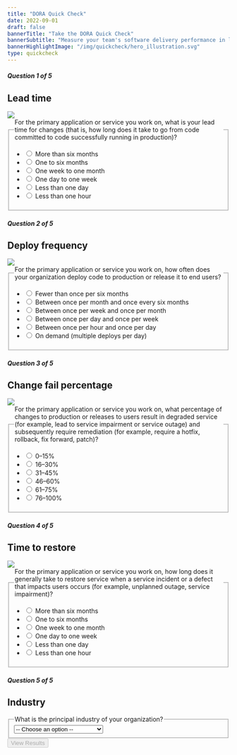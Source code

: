 ```yaml
---
title: "DORA Quick Check"
date: 2022-09-01
draft: false
bannerTitle: "Take the DORA Quick Check"
bannerSubtitle: "Measure your team's software delivery performance in less than a minute! Compare it to the rest of the industry by responding to **five multiple-choice questions**. Compare your team's performance to others, and discover which capabilities you should focus on improving. We don't store your answers or personal information."
bannerHighlightImage: "/img/quickcheck/hero_illustration.svg"
type: quickcheck
---
```


<script>
    window.addEventListener('DOMContentLoaded', () => {
        const queryParams = new URLSearchParams(window.location.search);
        if (queryParams.has('year')) {
            document.querySelector('#quickcheck_form').action = document.querySelector('#quickcheck_form').action.replace('2022',queryParams.get('year'));
        }
    });
</script>

<form action={{% relref "/quickcheck/2022/results.html" %}} method="get" id="quickcheck_form">

<h5>Question 1 of 5</h5>
<section class="question">
<aside>
    <h2>Lead time</h2>
    <img src="/img/quickcheck/lead_time.svg" class="spot">
</aside>
<fieldset class="paragraph">
    <legend>For the primary application or service you work on, what is your lead time for changes (that is, how long does it take to go from code committed to code successfully running in production)?
    </legend>
    <ul>
        <li><label for="leadtime1"><input type="radio" name="leadtime" id="leadtime1" value="1"> More than six months</label></li>
        <li><label for="leadtime2"><input type="radio" name="leadtime" id="leadtime2" value="2"> One to six months</label></li>
        <li><label for="leadtime3"><input type="radio" name="leadtime" id="leadtime3" value="3"> One week to one month</label></li>
        <li><label for="leadtime4"><input type="radio" name="leadtime" id="leadtime4" value="4"> One day to one week</label></li>
        <li><label for="leadtime5"><input type="radio" name="leadtime" id="leadtime5" value="5"> Less than one day</label></li>
        <li><label for="leadtime6"><input type="radio" name="leadtime" id="leadtime6" value="6"> Less than one hour</label></li>
    </ul>
    </fieldset>
</section>

<h5>Question 2 of 5</h5>
<section class="question">
<aside>
    <h2>Deploy frequency</h2>
    <img src="/img/quickcheck/deploy_freq.svg" class="spot">
</aside>
<fieldset class="paragraph">
    <legend>
        For the primary application or service you work on, how often does your organization deploy code to production or release it to end users?
    </legend>
    <ul>
        <li><label for="deployfreq1"><input type="radio" name="deployfreq" id="deployfreq1" value="1"> Fewer than once per six months</label></li>
        <li><label for="deployfreq2"><input type="radio" name="deployfreq" id="deployfreq2" value="2"> Between once per month and once every six months</label></li>
        <li><label for="deployfreq3"><input type="radio" name="deployfreq" id="deployfreq3" value="3"> Between once per week and once per month</label></li>
        <li><label for="deployfreq4"><input type="radio" name="deployfreq" id="deployfreq4" value="4"> Between once per day and once per week</label></li>
        <li><label for="deployfreq5"><input type="radio" name="deployfreq" id="deployfreq5" value="5"> Between once per hour and once per day</label></li>
        <li><label for="deployfreq6"><input type="radio" name="deployfreq" id="deployfreq6" value="6"> On demand (multiple deploys per day)</label></li>
      </ul>
    </fieldset>
</section>

<h5>Question 3 of 5</h5>
<section class="question">
    <aside>
        <h2>Change fail percentage</h2>
        <img src="/img/quickcheck/chg_fail.svg" class="spot">
    </aside>
    <fieldset class="paragraph">
        <legend>
            For the primary application or service you work on, what percentage of changes to production or releases to users result in degraded service (for example, lead to service impairment or service outage) and subsequently require remediation (for example, require a hotfix, rollback, fix forward, patch)?
        </legend>
        <ul>
            <li><label for="chgfail6"><input type="radio" name="chgfail" id="chgfail6" value="6"> 0–15%</label></li>
            <li><label for="chgfail5"><input type="radio" name="chgfail" id="chgfail5" value="5"> 16–30%</label></li>
            <li><label for="chgfail4"><input type="radio" name="chgfail" id="chgfail4" value="4"> 31–45%</label></li>
            <li><label for="chgfail3"><input type="radio" name="chgfail" id="chgfail3" value="3"> 46–60%</label></li>
            <li><label for="chgfail2"><input type="radio" name="chgfail" id="chgfail2" value="2"> 61–75%</label></li>
            <li><label for="chgfail1"><input type="radio" name="chgfail" id="chgfail1" value="1"> 76–100%</label></li>
        </ul>
    </fieldset>
</section>

<h5>Question 4 of 5</h5>
<section class="question">
<aside>
    <h2>Time to restore</h2>
    <img src="/img/quickcheck/ttr.svg" class="spot">
</aside>
<fieldset class="paragraph">
    <legend>
        For the primary application or service you work on, how long does it generally take to restore service when a service incident or a defect that impacts users occurs (for example, unplanned outage, service impairment)?
    </legend>
    <ul>
        <li><label for="ttr1"><input type="radio" name="ttr" id="ttr1" value="1"> More than six months</label></li>
        <li><label for="ttr2"><input type="radio" name="ttr" id="ttr2" value="2"> One to six months</label></li>
        <li><label for="ttr3"><input type="radio" name="ttr" id="ttr3" value="3"> One week to one month</label></li>
        <li><label for="ttr4"><input type="radio" name="ttr" id="ttr4" value="4"> One day to one week</label></li>
        <li><label for="ttr5"><input type="radio" name="ttr" id="ttr5" value="5"> Less than one day</label></li>
        <li><label for="ttr6"><input type="radio" name="ttr" id="ttr6" value="6"> Less than one hour</label></li>
      </ul>
    </fieldset>
</section>

<h5>Question 5 of 5</h5>
<section class="question">
    <aside>
        <h2>Industry</h2>
    </aside>
    <fieldset class="paragraph">
        <legend>
            What is the principal industry of your organization?
        </legend>
        <select name="industry" id="industryoptions">
            <option value="none">-- Choose an option --</option>
            <option value="education">Education</option>
            <option value="energy">Energy</option>
            <option value="finance">Financial Services</option>
            <option value="government">Government</option>
            <option value="healthcare">Healthcare &amp; Pharmaceuticals</option>
            <option value="industrials">Industrials &amp; Manufacturing</option>
            <option value="insurance">Insurance</option>
            <option value="media">Media/Entertainment</option>
            <option value="nonprofit">Non-profit</option>
            <option value="retail">Retail/Consumer/e-Commerce</option>
            <option value="technology">Technology</option>
            <option value="telecoms">Telecommunications</option>
            <option value="other">Other</option>
        </select>
    </fieldset>
</section>
<section class="submit">
    <input type="submit" value="View Results" id="view-results" disabled>
</section>

</form>

<script src="/js/quickcheck.js"></script>
